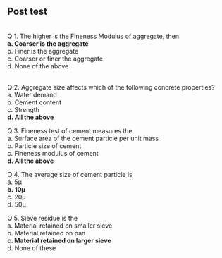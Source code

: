 ## Post test
<br>
Q 1. The higher is the Fineness Modulus of aggregate, then <br>
<b>a. Coarser is the aggregate</b><br>
b. Finer is the aggregate<br>
c. Coarser or finer the aggregate<br>
d. None of the above<br><br>

Q 2. Aggregate size affects which of the following concrete properties? <br>
a. Water demand <br>
b. Cement content<br>
c. Strength<br>
<b>d. All the above </b><br>

Q 3. Fineness test of cement measures the <br>
a. Surface area of the cement particle per unit mass<br>
b. Particle size of cement<br>
c. Fineness modulus of cement<br>
<b>d. All the above</b><br>

Q 4. The average size of cement particle is <br>
a. 5&micro;<br>
<b>b. 10&micro;</b><br>
c. 20&micro;<br>
d. 50&micro;<br>

Q 5. Sieve residue is the <br>
a. Material retained on smaller sieve<br>
b. Material retained on pan<br>
<b>c. Material retained on larger sieve</b><br>
d. None of these<br>
